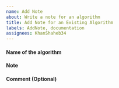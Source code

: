 ```yaml
---
name: Add Note
about: Write a note for an algorithm
title: Add Note for an Existing Algorithm
labels: AddNote, documentation
assignees: KhanShaheb34
---
```


#### Name of the algorithm

#### Note

#### Comment (Optional)

